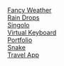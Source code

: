 <a href="https://dn9wkalolz.github.io/presentation/Fancy%20Weather/index" target="_blank">Fancy Weather</a><br>
<a href="https://dn9wkalolz.github.io/presentation/Rain%20Drops/index" target="_blank">Rain Drops</a><br>
<a href="https://dn9wkalolz.github.io/presentation/Singolo/index" target="_blank">Singolo</a><br>
<a href="https://dn9wkalolz.github.io/presentation/Virtual%20Keyboard/index" target="_blank">Virtual Keyboard</a><br>
<a href="https://dn9wkalolz.github.io/presentation/Portfolio/index" target="_blank">Portfolio</a><br>
<a href="https://dn9wkalolz.github.io/presentation/Snake/index" target="_blank">Snake</a><br>
<a href="https://dn9wkalolz.github.io/presentation/Travel-App/" target="_blank">Travel App</a><br>
